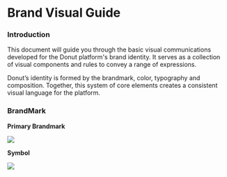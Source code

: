 # Brand Visual Guide

### Introduction

This document will guide you through the basic visual communications developed for the Donut platform's brand identity. It serves as a collection of visual components and rules to convey a range of expressions.

Donut’s identity is formed by the brandmark, color, typography and composition. Together, this system of core elements creates a consistent visual language for the platform.  


### BrandMark

**Primary Brandmark**

![](../../../.gitbook/assets/primary-brandmark.jpg)

**Symbol**

![](../../../.gitbook/assets/brandmark.jpg)



